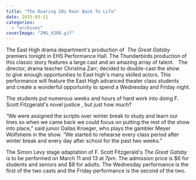 ```yaml
---
title: "The Roaring 20s Roar Back To Life"
date: 2015-03-11
categories: 
  - "archives"
coverImage: "IMG_4398.gif"
---
```


The East High drama department's production of  _The Great Gatsby_ premiers tonight in EHS Performance Hall. The Thunderbirds production of this classic story features a large cast and an amazing array of talent.   The director, drama teacher Christina Zarr, decided to double-cast the show to give enough opportunities to East high's many skilled actors. This performance will feature the East High advanced theater class students and create a wonderful opportunity to spend a Wednesday and Friday night.

The students put numerous weeks and hours of hard work into doing F. Scott Fitzgerald's novel justice , but just how much?

“We were assigned the scripts over winter break to study and learn our lines so when we came back we could focus on putting the rest of the show into place,” said junior Dallas Kroeger, who plays the gambler Meyer Wolfsheim in the show. “We started to rehearse every class period after winter break and every day after school for the past two weeks.”

The Simon Levy stage adaptation of F. Scott Fitzgerald's _The Great Gatsby_ is to be performed on March 11 and 13 at 7pm. The admission price is $6 for students and seniors and $8 for adults. The Wednesday performance is the first of the two casts and the Friday performance is the second of the two.
